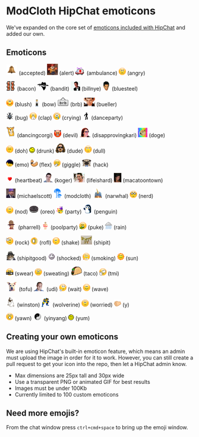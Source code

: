 # ModCloth HipChat emoticons

We've expanded on the core set of [emoticons included with HipChat](http://hipchat-emoticons.nyh.name) and added our own.

## Emoticons

![accepted](src/accepted.gif) (accepted)
![alert](src/alert.gif) (alert)
![ambulance](src/ambulance.gif) (ambulance)
![angry](src/angry.gif) (angry)

![bacon](src/bacon.png) (bacon)
![bandit](src/bandit.png) (bandit)
![billnye](src/billnye.jpg) (billnye)
![bluesteel](src/bluesteel.png) (bluesteel)

![blush](src/blush.gif) (blush)
![bow](src/bow.gif) (bow)
![brb](src/brb.png) (brb)
![bueller](src/bueller.png) (bueller)

![bug](src/bug.gif) (bug)
![clap](src/clap.gif) (clap)
![crying](src/crying.gif) (crying)
![danceparty](src/danceparty.gif) (danceparty)

![dancingcorgi](src/dancingcorgi.gif) (dancingcorgi)
![devil](src/devil.gif) (devil)
![disapprovingkari](src/disapprovingkari.png) (disapprovingkari)
![doge](src/doge.gif) (doge)

![doh](src/doh.gif) (doh)
![drunk](src/drunk.gif) (drunk)
![dude](src/dude.png) (dude)
![dull](src/dull.gif) (dull)

![emo](src/emo.gif) (emo)
![flex](src/flex.gif) (flex)
![giggle](src/giggle.gif) (giggle)
![hack](src/hack.png) (hack)

![heartbeat](src/heartbeat.gif) (heartbeat)
![koger](src/koger.png) (koger)
![lifeishard](src/lifeishard.png) (lifeishard)
![macatoontown](src/macatoontown.jpg) (macatoontown)

![michaelscott](src/michaelscott.png) (michaelscott)
![modcloth](src/modcloth.png) (modcloth)
![narwhal](src/narwhal.png) (narwhal)
![nerd](src/nerd.gif) (nerd)

![nod](src/nod.gif) (nod)
![oreo](src/oreo.png) (oreo)
![party](src/party.gif) (party)
![penguin](src/penguin.gif) (penguin)

![pharrell](src/pharrell.png) (pharrell)
![poolparty](src/poolparty.gif) (poolparty)
![puke](src/puke.gif) (puke)
![rain](src/rain.gif) (rain)

![rock](src/rock.gif) (rock)
![rofl](src/rofl.gif) (rofl)
![shake](src/shake.gif) (shake)
![shipit](src/shipit.jpg) (shipit)

![shipitgood](src/shipitgood.png) (shipitgood)
![shocked](src/shocked.gif) (shocked)
![smoking](src/smoking.gif) (smoking)
![sun](src/sun.gif) (sun)

![swear](src/swear.gif) (swear)
![sweating](src/sweating.gif) (sweating)
![taco](src/taco.png) (taco)
![tmi](src/tmi.gif) (tmi)

![tofu](src/tofu.png) (tofu)
![udi](src/udi.png) (udi)
![wait](src/wait.gif) (wait)
![wave](src/wave.gif) (wave)

![winston](src/winston.png) (winston)
![wolverine](src/wolverine.gif) (wolverine)
![worried](src/worried.gif) (worried)
![y](src/y.gif) (y)

![yawn](src/yawn.gif) (yawn)
![yinyang](src/yinyang.gif) (yinyang)
![yum](src/yum.gif) (yum)

## Creating your own emoticons

We are using HipChat's built-in emoticon feature, which means an admin must upload the image in order for it to work. However, you can still create a pull request to get your icon into the repo, then let a HipChat admin know.

* Max dimensions are 25px tall and 30px wide
* Use a transparent PNG or animated GIF for best results
* Images must be under 100Kb
* Currently limited to 100 custom emoticons

## Need more emojis?

From the chat window press `ctrl+cmd+space` to bring up the emoji window.
